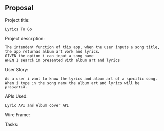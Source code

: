 ## Proposal

Project title: 

    Lyrics To Go

Project description: 

    The intendent function of this app, when the user inputs a song title, the app returnas album art work and lyrics. 
    GIVEN the option i can input a song name
    WHEN I search im presented with album art and lyrics

User Story:

    As a user i want to know the lyrics and album art of a specific song. When i type in the song name the album art and lyrics will be presented. 

APIs Used:

    Lyric API and Album cover API
    
Wire Frame:



Tasks:

    


